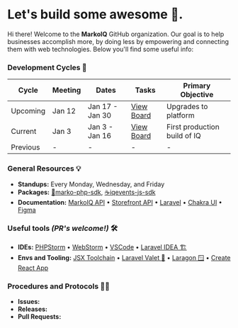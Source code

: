 # Let's build some awesome 💩.

Hi there! Welcome to the **MarkoIQ** GitHub organization. Our goal is to help businesses accomplish more, by doing less by empowering and connecting them with web technologies. Below you'll find some useful info:



### Development Cycles 🥋

| Cycle | Meeting | Dates | Tasks | Primary Objective |
| --- | --- | --- | --- | --- |
| Upcoming | Jan 12 | Jan 17 - Jan 30 | [View Board](https://github.com/orgs/markoplace/projects/4/views/20) | Upgrades to platform |
| Current | Jan 3 | Jan 3 - Jan 16 | [View Board](https://github.com/orgs/markoplace/projects/4/views/19) | First production build of IQ |
| Previous | - | - | - | - |

### General Resources 💡

- **Standups:** Every Monday, Wednesday, and Friday
- **Packages:** [🐘marko-php-sdk](https://github.com/markoplace/marko-php-sdk), [☕️iqevents-js-sdk](https://github.com/markoplace/iqevents-js-sdk)
- **Documentation:** [MarkoIQ API](https://docs.neith.io/) • [Storefront API](https://documenter.getpostman.com/view/11028303/UVXbuKmx) • [Laravel](https://laravel.com/docs/8.x) • [Chakra UI](https://chakra-ui.com/docs/getting-started) • [Figma](https://www.figma.com/files/team/1059917962084359153/MarkoIQ)

### Useful tools _(PR's welcome!)_ 🛠

- **IDEs:** [PHPStorm](https://www.jetbrains.com/phpstorm/) • [WebStorm](https://www.jetbrains.com/webstorm/) • [VSCode](https://code.visualstudio.com/) • [Laravel IDEA 🏗](https://laravel-idea.com/)
- **Envs and Tooling:**  [JSX Toolchain](https://laravel-mix.com/) • [Laravel Valet 🍎](https://github.com/laravel/valet) • [Laragon 🪟](https://laragon.org/) • [Create React App](https://github.com/facebook/create-react-app)


### Procedures and Protocols 👨‍🏫
- **Issues:**
- **Releases:**
- **Pull Requests:**
